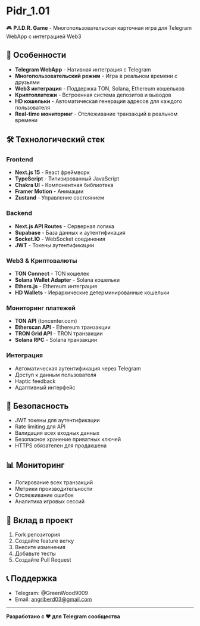 # Pidr_1.01

🎮 **P.I.D.R. Game** - Многопользовательская карточная игра для Telegram WebApp с интеграцией Web3

## 🚀 Особенности

- **Telegram WebApp** - Нативная интеграция с Telegram
- **Многопользовательский режим** - Игра в реальном времени с друзьями
- **Web3 интеграция** - Поддержка TON, Solana, Ethereum кошельков
- **Криптоплатежи** - Встроенная система депозитов и выводов
- **HD кошельки** - Автоматическая генерация адресов для каждого пользователя
- **Real-time мониторинг** - Отслеживание транзакций в реальном времени

## 🛠 Технологический стек

### Frontend
- **Next.js 15** - React фреймворк
- **TypeScript** - Типизированный JavaScript
- **Chakra UI** - Компонентная библиотека
- **Framer Motion** - Анимации
- **Zustand** - Управление состоянием

### Backend
- **Next.js API Routes** - Серверная логика
- **Supabase** - База данных и аутентификация
- **Socket.IO** - WebSocket соединения
- **JWT** - Токены аутентификации

### Web3 & Криптовалюты
- **TON Connect** - TON кошелек
- **Solana Wallet Adapter** - Solana кошельки
- **Ethers.js** - Ethereum интеграция
- **HD Wallets** - Иерархические детерминированные кошельки

### Мониторинг платежей
- **TON API** (toncenter.com)
- **Etherscan API** - Ethereum транзакции
- **TRON Grid API** - TRON транзакции
- **Solana RPC** - Solana транзакции

### Интеграция
- Автоматическая аутентификация через Telegram
- Доступ к данным пользователя
- Haptic feedback
- Адаптивный интерфейс

## 🔐 Безопасность

- JWT токены для аутентификации
- Rate limiting для API
- Валидация всех входных данных
- Безопасное хранение приватных ключей
- HTTPS обязателен для продакшена

## 📊 Мониторинг

- Логирование всех транзакций
- Метрики производительности
- Отслеживание ошибок
- Аналитика игровых сессий

## 🤝 Вклад в проект

1. Fork репозитория
2. Создайте feature ветку
3. Внесите изменения
4. Добавьте тесты
5. Создайте Pull Request

## 📞 Поддержка

- Telegram: @GreenWood9009
- Email: angriberd03@gmail.com

---

**Разработано с ❤️ для Telegram сообщества**